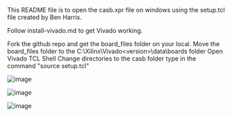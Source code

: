 This README file is to open the casb.xpr file on windows using the setup.tcl file created by Ben Harris.

Follow install-vivado.md to get Vivado working.

Fork the github repo and get the board_files folder on your local.
Move the board_files folder to the C:\Xilinx\Vivado\<version>\data\boards folder
Open Vivado TCL Shell
Change directories to the casb folder
type in the command "source setup.tcl"

![image](https://github.com/user-attachments/assets/b3d9642a-71a0-419c-a739-77181a34fb7e)


![image](https://github.com/user-attachments/assets/9c7d8d6b-29b4-4bb3-9397-0131b3adcbae)

![image](https://github.com/user-attachments/assets/636bbaeb-c960-4b85-a6ce-86c3636b5bae)
